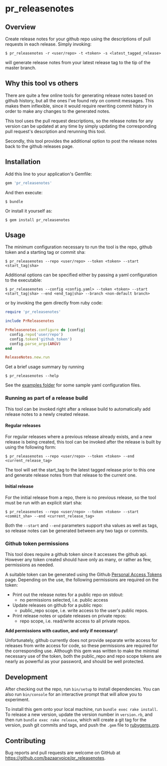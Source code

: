 # pr_releasenotes

## Overview

Create release notes for your github repo using the descriptions of pull requests  in each release. Simply invoking:

    $ pr_releasenotes -r <user/repo> -t <token> -s <latest_tagged_release>

will generate release notes from your latest release tag to the tip of the master branch.

## Why this tool vs others

There are quite a few online tools for generating release notes based on github history, but all the ones I've found rely on commit messages. This makes them inflexible, since it would require rewriting commit history in order to make any changes to the generated notes.

This tool uses the pull request descriptions, so the release notes for any version can be updated at any time by simply updating the corresponding pull request's description and rerunning this tool.

Secondly, this tool provides the additional option to post the release notes back to the github releases page.

## Installation

Add this line to your application's Gemfile:

```ruby
gem 'pr_releasenotes'
```

And then execute:

    $ bundle

Or install it yourself as:

    $ gem install pr_releasenotes

## Usage

The minimum configuration necessary to run the tool is the repo, github token and a starting tag or commit sha:

    $ pr_releasenotes --repo <user/repo> --token <token> --start <start_tag|sha>

Additional options can be specified either by passing a yaml configuration to the executable:

    $ pr_releasenotes --config <config.yaml> --token <token> --start <start_tag|sha> --end <end_tag|sha> --branch <non-default branch>

or by invoking the gem directly from ruby code:

```ruby
require 'pr_releasenotes'

include PrReleasenotes

PrReleasenotes.configure do |config|
  config.repo('user/repo')
  config.token('github_token')
  config.parse_args(ARGV)
end

ReleaseNotes.new.run
```

Get a brief usage summary by running

    $ pr_releasenotes --help


See the [examples folder](examples) for some sample yaml configuration files.

### Running as part of a release build

This tool can be invoked right after a release build to automatically add release notes to a newly created release.

#### Regular releases

For regular releases where a previous release already exists, and a new release is being created, this tool can be invoked after the release is built by using the following form:

    $ pr_releasenotes --repo <user/repo> --token <token> --end <current_release_tag>
    
The tool will set the start_tag to the latest tagged release prior to this one and generate release notes from that release to the current one.

#### Initial release

For the initial release from a repo, there is no previous release, so the tool must be run with an explicit start sha:

    $ pr_releasenotes --repo <user/repo> --token <token> --start <commit_sha> --end <current_release_tag>
 
Both the `--start` and `--end` parameters support sha values as well as tags, so release notes can be generated between any two tags or commits.


### Github token permissions

This tool does require a github token since it accesses the github api. However any token created should have only as many, or rather as few, permissions as needed.

A suitable token can be generated using the Github [Personal Access Tokens](https://github.com/settings/tokens) page. Depending on the use, the following permissions are required on the token:

* Print out the release notes for a public repo on stdout:
  * no permissions selected, i.e. public access
* Update releases on github for a public repo:
  * public_repo scope, i.e. write access to the user's public repos.
* Print release notes or update releases on private repos:
  * repo scope, i.e. read/write access to all private repos.

**Add permissions with caution, and only if necessary!**

Unfortunately, github currently does not provide separate write access for releases from write access for code, so these permissions are required for the corresponding use. Although this gem was written to make the minimal necessary use of the token, both the public_repo and repo scope tokens are nearly as powerful as your password, and should be well protected.

## Development

After checking out the repo, run `bin/setup` to install dependencies. You can also run `bin/console` for an interactive prompt that will allow you to experiment.

To install this gem onto your local machine, run `bundle exec rake install`. To release a new version, update the version number in `version.rb`, and then run `bundle exec rake release`, which will create a git tag for the version, push git commits and tags, and push the `.gem` file to [rubygems.org](https://rubygems.org).

## Contributing

Bug reports and pull requests are welcome on GitHub at https://github.com/bazaarvoice/pr_releasenotes.
